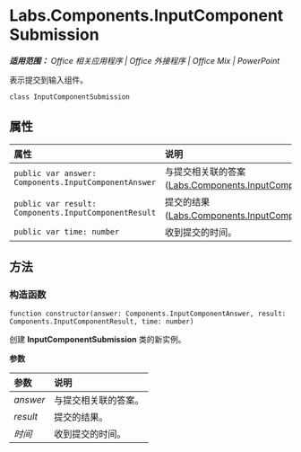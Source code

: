 ﻿
# Labs.Components.InputComponentSubmission

 _**适用范围：** Office 相关应用程序 | Office 外接程序 | Office Mix | PowerPoint_

表示提交到输入组件。

```
class InputComponentSubmission
```


## 属性


|属性|说明|
|:-----|:-----|
| `public var answer: Components.InputComponentAnswer`|与提交相关联的答案 ([Labs.Components.InputComponentAnswer](../../reference/office-mix/labs.components.inputcomponentanswer.md))。|
| `public var result: Components.InputComponentResult`|提交的结果 ([Labs.Components.InputComponentResult](../../reference/office-mix/labs.components.inputcomponentresult.md))。|
| `public var time: number`|收到提交的时间。|

## 方法




### 构造函数

 `function constructor(answer: Components.InputComponentAnswer, result: Components.InputComponentResult, time: number)`

创建 **InputComponentSubmission** 类的新实例。

 **参数**


|参数|说明|
|:-----|:-----|
| _answer_|与提交相关联的答案。|
| _result_|提交的结果。|
| _时间_|收到提交的时间。|
